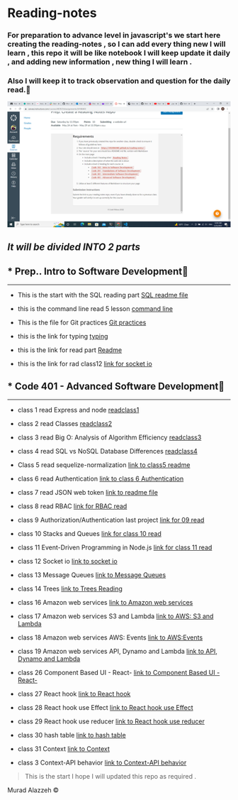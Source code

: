 # Reading-notes 
### For preparation to advance level in javascript's we start here creating the reading-notes , so I can add every thing new I will learn , this repo it will be like notebook I will keep update it daily , and adding new information , new thing I will learn .
### Also I will keep it to track observation and question for the daily read.📓

![link](./image/read%20note.png)

## ***It will be divided INTO 2 parts*** 
## * Prep.. Intro to Software Development📕
------------------------------------------------
* This is the start with the SQL reading part [SQL readme file](./Prep../SQL.md)
* this is the command line read 5 lesson [command line ](./Prep../Command%20line.md)
* This is the file for Git practices [Git practices](./Prep../GIT%20Practice.md)





* this is the link for typing [typing](./Prep../typing.md)

* this is the link for read part [Readme](./Prep../read.md)




* this is the link for rad class12 [link for socket io](./code401/class12.md)





## * Code 401 - Advanced Software Development📘
-----------------------------------------
* class 1 read Express and node [readclass1](./code401/Class1.md)
* class 2 read Classes [readclass2](./code401/Class2.md)
 




* class 3 read Big O: Analysis of Algorithm Efficiency  [readclass3](./code401/class3.md)
* class 4 read SQL vs NoSQL Database Differences  [readclass4](./code401/class4.md)
* Class 5 read sequelize-normalization  [link to class5 readme](./code401/Class5.md)







* class 6 read Authentication [link to class 6 Authentication](./code401/class6.md)
* class 7 read JSON web token [link to readme file ](./code401/class7.md)

* class 8 read RBAC [link for RBAC read](./code401/class8.md)
* class 9 Authorization/Authentication last project [link for 09 read](./code401/class9.md)
* class 10 Stacks and Queues [link for class 10 read](./code401/class10.md)
* class 11 Event-Driven Programming in Node.js [link for class 11 read](./code401/class11.md)
* class 12 Socket io [link to socket io](./code401/class12.md)
* class 13 Message Queues [link to Message Queues](./code401/class13.md)
* class 14  Trees [link to  Trees Reading](./code401/class14.md)
* class 16  Amazon web services [link to  Amazon web services](./code401/class16.md)
* class 17 Amazon web services S3 and Lambda [link to AWS: S3 and Lambda](./code401/class17.md)
* class 18 Amazon web services AWS: Events  [link to AWS:Events ](./code401/class18.md)
* class 19 Amazon web services API, Dynamo and Lambda  [link to API, Dynamo and Lambda](./code401/class19.md)

* class 26 Component Based UI - React-  [link to Component Based UI - React-](./code401/class26.md)
* class 27 React hook   [link to React hook ](./code401/class27.md)
* class 28 React hook use Effect   [link to React hook use Effect ](./code401/class28.md)
* class 29 React hook use reducer   [link to React hook use reducer ](./code401/class29.md)
* class 30 hash table  [link to hash table ](./code401/class30.md)
* class 31 Context [link to Context ](./code401/class31.md)
* class 3 Context-API behavior [link to Context-API behavior ](./code401/class32.md)

> This is the start I hope I will updated this repo as required . 

Murad Alazzeh ©️


